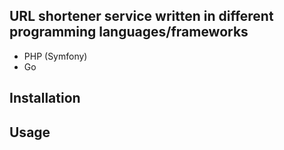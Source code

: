 ## URL shortener service written in different programming languages/frameworks

-   PHP (Symfony)
-   Go

## Installation

## Usage
